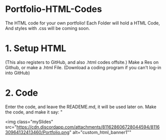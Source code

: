 # Portfolio-HTML-Codes
The HTML code for your own portfolio! Each Folder will hold a HTML Code, And styles with .css will be coming soon.


  # 1. Setup HTML
  (This also registers to GitHub, and also .html codes offsite.)
  Make a Res on Github, or make a .html File. (Download a coding program if you can't log-in into GitHub)
  
  # 2. Code
  Enter the code, and leave the READEME.md, it will be used later on.
  Make the code, and make it say:
"<div class="w3-content">
 <img class="mySlides" src="https://cdn.discordapp.com/attachments/811628606728044594/811630964132413460/Portfolio.png" alt="custom_html_banner1""
